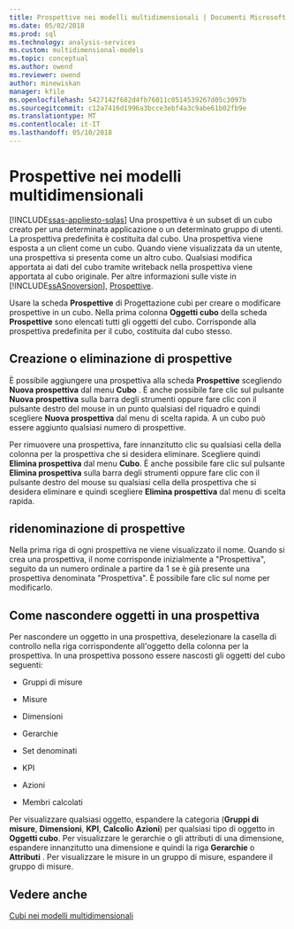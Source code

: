 ```yaml
---
title: Prospettive nei modelli multidimensionali | Documenti Microsoft
ms.date: 05/02/2018
ms.prod: sql
ms.technology: analysis-services
ms.custom: multidimensional-models
ms.topic: conceptual
ms.author: owend
ms.reviewer: owend
author: minewiskan
manager: kfile
ms.openlocfilehash: 5427142f682d4fb76011c0514539267d05c3097b
ms.sourcegitcommit: c12a7416d1996a3bcce3ebf4a3c9abe61b02fb9e
ms.translationtype: MT
ms.contentlocale: it-IT
ms.lasthandoff: 05/10/2018
---
```

# <a name="perspectives-in-multidimensional-models"></a>Prospettive nei modelli multidimensionali
[!INCLUDE[ssas-appliesto-sqlas](../../includes/ssas-appliesto-sqlas.md)]
  Una prospettiva è un subset di un cubo creato per una determinata applicazione o un determinato gruppo di utenti. La prospettiva predefinita è costituita dal cubo. Una prospettiva viene esposta a un client come un cubo. Quando viene visualizzata da un utente, una prospettiva si presenta come un altro cubo. Qualsiasi modifica apportata ai dati del cubo tramite writeback nella prospettiva viene apportata al cubo originale. Per altre informazioni sulle viste in [!INCLUDE[ssASnoversion](../../includes/ssasnoversion-md.md)], [Prospettive](../../analysis-services/multidimensional-models-olap-logical-cube-objects/perspectives.md).  
  
 Usare la scheda **Prospettive** di Progettazione cubi per creare o modificare prospettive in un cubo. Nella prima colonna **Oggetti cubo** della scheda **Prospettive** sono elencati tutti gli oggetti del cubo. Corrisponde alla prospettiva predefinita per il cubo, costituita dal cubo stesso.  
  
## <a name="creating-or-deleting-perspectives"></a>Creazione o eliminazione di prospettive  
 È possibile aggiungere una prospettiva alla scheda **Prospettive** scegliendo **Nuova prospettiva** dal menu **Cubo** . È anche possibile fare clic sul pulsante **Nuova prospettiva** sulla barra degli strumenti oppure fare clic con il pulsante destro del mouse in un punto qualsiasi del riquadro e quindi scegliere **Nuova prospettiva** dal menu di scelta rapida. A un cubo può essere aggiunto qualsiasi numero di prospettive.  
  
 Per rimuovere una prospettiva, fare innanzitutto clic su qualsiasi cella della colonna per la prospettiva che si desidera eliminare. Scegliere quindi **Elimina prospettiva** dal menu **Cubo**. È anche possibile fare clic sul pulsante **Elimina prospettiva** sulla barra degli strumenti oppure fare clic con il pulsante destro del mouse su qualsiasi cella della prospettiva che si desidera eliminare e quindi scegliere **Elimina prospettiva** dal menu di scelta rapida.  
  
## <a name="renaming-perspectives"></a>ridenominazione di prospettive  
 Nella prima riga di ogni prospettiva ne viene visualizzato il nome. Quando si crea una prospettiva, il nome corrisponde inizialmente a "Prospettiva", seguito da un numero ordinale a partire da 1 se è già presente una prospettiva denominata "Prospettiva". È possibile fare clic sul nome per modificarlo.  
  
## <a name="hiding-objects-from-a-perspective"></a>Come nascondere oggetti in una prospettiva  
 Per nascondere un oggetto in una prospettiva, deselezionare la casella di controllo nella riga corrispondente all'oggetto della colonna per la prospettiva. In una prospettiva possono essere nascosti gli oggetti del cubo seguenti:  
  
-   Gruppi di misure  
  
-   Misure  
  
-   Dimensioni  
  
-   Gerarchie  
  
-   Set denominati  
  
-   KPI  
  
-   Azioni  
  
-   Membri calcolati  
  
 Per visualizzare qualsiasi oggetto, espandere la categoria (**Gruppi di misure**, **Dimensioni**, **KPI**, **Calcoli**o **Azioni**) per qualsiasi tipo di oggetto in **Oggetti cubo**. Per visualizzare le gerarchie o gli attributi di una dimensione, espandere innanzitutto una dimensione e quindi la riga **Gerarchie** o **Attributi** . Per visualizzare le misure in un gruppo di misure, espandere il gruppo di misure.  
  
## <a name="see-also"></a>Vedere anche  
 [Cubi nei modelli multidimensionali](../../analysis-services/multidimensional-models/cubes-in-multidimensional-models.md)  
  
  
